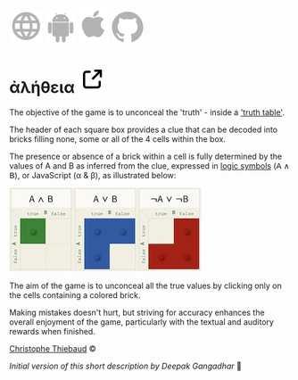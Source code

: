 [![WWW](assets/svg/internet-svgrepo-com.svg)](https://aletheia.cthiebaud.com/) 
[![Android App Store](assets/svg/android-svgrepo-com.svg)](https://play.google.com/apps/testing/com.cthiebaud.aletheia.twa)
[![Apple App Store](assets/svg/Apple_logo_grey.svg)](https://apps.apple.com/us/app/aletheia-by-%C3%A6quologica/id6476017817)
[![Github](assets/svg/github.svg)](https://github.com/cthiebaud/truth/commit/2dc5ee544f896a585a5eea9bd4e899a91340e6a4)

# ἀλήθεια [![aletheia](assets/svg/external-link-svgrepo-com.svg)](https://en.wikipedia.org/wiki/Aletheia) 

The objective of the game is to unconceal the 'truth' - inside a ['truth table'](https://en.wikipedia.org/wiki/Truth_table).

The header of each square box provides a clue that can be decoded into bricks filling none, some or all of the 4 cells within the box.

The presence or absence of a brick within a cell is fully determined by the values of A and B as inferred from the clue, expressed in [logic symbols](https://en.wikipedia.org/wiki/List_of_logic_symbols) (𝖠 ∧ 𝖡)</strong>, or JavaScript (α & β), as illustrated below:

![example](/HOWTO-example.jpg)

The aim of the game is to unconceal all the true values ​​by clicking only on the cells containing a colored brick.

Making mistakes doesn't hurt, but striving for accuracy enhances the overall enjoyment of the game, particularly with the textual and auditory rewards when finished.

[Christophe Thiebaud](https://cthiebaud.com/) ©

*Initial version of this short description by Deepak Gangadhar* 🙏
